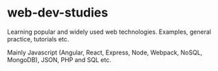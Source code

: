 # web-dev-studies
Learning popular and widely used web technologies. Examples, general practice, tutorials etc.

Mainly Javascript (Angular, React, Express, Node, Webpack, NoSQL, MongoDB), JSON, PHP and SQL etc.
